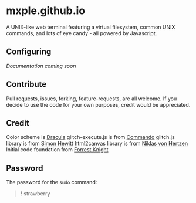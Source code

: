 # mxple.github.io
A UNIX-like web terminal featuring a virtual filesystem, common UNIX commands, and lots of eye candy - all powered by Javascript.

## Configuring
*Documentation coming soon*

## Contribute
Pull requests, issues, forking, feature-requests, are all welcome. If you decide to use the code for your own purposes, credit would be appreciated.

## Credit
Color scheme is [Dracula](https://github.com/dracula/dracula-theme)
glitch-execute.js is from [Commando](https://github.com/commodo/glitch-animation-effect)
glitch.js library is from [Simon Hewitt](https://github.com/sjhewitt/glitch.js)
html2canvas library is from [Niklas von Hertzen](https://github.com/niklasvh/html2canvas)
Initial code foundation from [Forrest Knight](https://github.com/ForrestKnight)

## Password
The password for the `sudo` command:
>! strawberry
